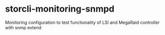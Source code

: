 # storcli-monitoring-snmpd
Monitoring configuration to test functionality of LSI and MegaRaid controller with snmp extend
